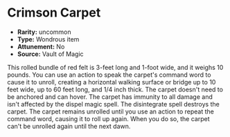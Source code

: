 
# Crimson Carpet

* **Rarity:** uncommon
* **Type:** Wondrous item
* **Attunement:** No
* **Source:** Vault of Magic


This rolled bundle of red felt is 3-feet long and 1-foot wide, and it weighs 10 pounds. You can use an action to speak the carpet's command word to cause it to unroll, creating a horizontal walking surface or bridge up to 10 feet wide, up to 60 feet long, and 1/4 inch thick. The carpet doesn't need to be anchored and can hover. The carpet has immunity to all damage and isn't affected by the dispel magic spell. The disintegrate spell destroys the carpet. The carpet remains unrolled until you use an action to repeat the command word, causing it to roll up again. When you do so, the carpet can't be unrolled again until the next dawn.

